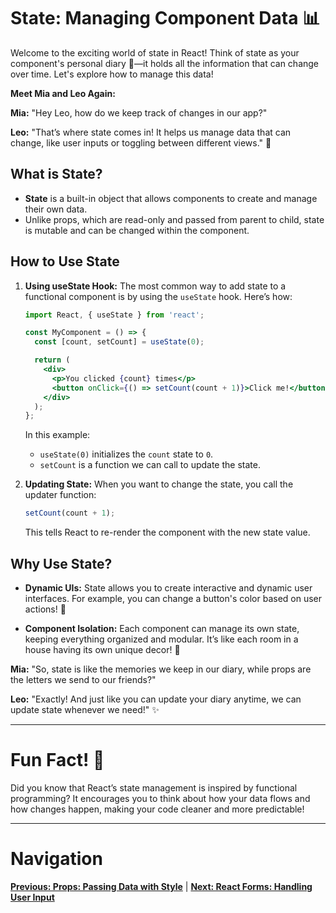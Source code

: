 # State: Managing Component Data 📊

Welcome to the exciting world of state in React! Think of state as your component's personal diary 📖—it holds all the information that can change over time. Let's explore how to manage this data!

**Meet Mia and Leo Again:**

**Mia:** "Hey Leo, how do we keep track of changes in our app?"

**Leo:** "That’s where state comes in! It helps us manage data that can change, like user inputs or toggling between different views." 🎉

## What is State?

- **State** is a built-in object that allows components to create and manage their own data.
- Unlike props, which are read-only and passed from parent to child, state is mutable and can be changed within the component.

## How to Use State

1. **Using useState Hook:** The most common way to add state to a functional component is by using the `useState` hook. Here’s how:
   ```jsx
   import React, { useState } from 'react';

   const MyComponent = () => {
     const [count, setCount] = useState(0);

     return (
       <div>
         <p>You clicked {count} times</p>
         <button onClick={() => setCount(count + 1)}>Click me!</button>
       </div>
     );
   };
   ```

   In this example:
   - `useState(0)` initializes the `count` state to `0`.
   - `setCount` is a function we can call to update the state.

2. **Updating State:** When you want to change the state, you call the updater function:
   ```jsx
   setCount(count + 1);
   ```
   This tells React to re-render the component with the new state value.

## Why Use State?

- **Dynamic UIs:** State allows you to create interactive and dynamic user interfaces. For example, you can change a button's color based on user actions! 🎨

- **Component Isolation:** Each component can manage its own state, keeping everything organized and modular. It’s like each room in a house having its own unique decor! 🏡

**Mia:** "So, state is like the memories we keep in our diary, while props are the letters we send to our friends?"

**Leo:** "Exactly! And just like you can update your diary anytime, we can update state whenever we need!" ✨

---

# Fun Fact! 🎉

Did you know that React’s state management is inspired by functional programming? It encourages you to think about how your data flows and how changes happen, making your code cleaner and more predictable!

---

# Navigation

**[Previous: Props: Passing Data with Style](7.%20props.md)** | **[Next: React Forms: Handling User Input](9.%20react-forms.md)**
